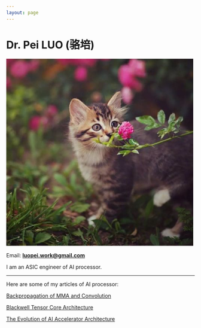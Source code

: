 ```yaml
---
layout: page
---
```


# Dr. Pei LUO (骆培)

<img src="images/cat.jpg" class="floatpic">

Email: **<font color="#990000">  luopei.work@gmail.com </font>** 


I am an ASIC engineer of AI processor. 

<!-- **<font color="#990000">   </font>** -->


---
Here are some of my articles of AI processor:


[Backpropagation of MMA and Convolution](blogs/Backpropagation.md)

[Blackwell Tensor Core Architecture](blogs/Blackwell_Tensor_Core.md)

[The Evolution of AI Accelerator Architecture](blogs/The_Evolution_of_AI_Accelerator_Architecture.md)


